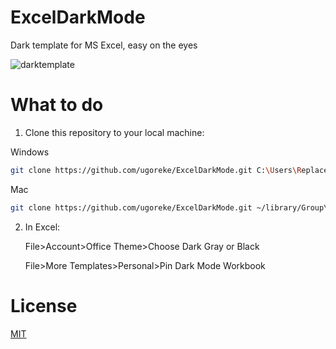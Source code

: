 # ExcelDarkMode
Dark template for MS Excel, easy on the eyes

![darktemplate](https://github.com/ugoreke/ExcelDarkMode/assets/62306373/2b9e2855-c1c3-434e-a18b-f423b90744d1)

# What to do

1. Clone this repository to your local machine:

Windows
   ```bash
   git clone https://github.com/ugoreke/ExcelDarkMode.git C:\Users\Replace_with_your_username\Documents\Custom Office Templates
   ```
Mac
   ```bash
   git clone https://github.com/ugoreke/ExcelDarkMode.git ~/library/Group\ Containers/UBF8T346G9.Office/User Content/Templates
   ```
2. In Excel:
   
   File>Account>Office Theme>Choose Dark Gray or Black
   
   File>More Templates>Personal>Pin Dark Mode Workbook

# License

[MIT](https://choosealicense.com/licenses/mit/)
